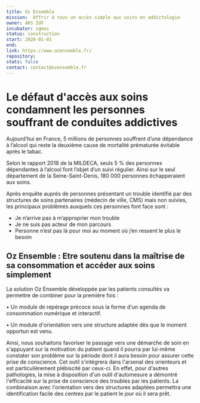 ```yaml
---
title: Oz Ensemble
mission:  Offrir à tous un accès simple aux soins en addictologie
owner: ARS IdF
incubator: sgmas
status: construction
start: 2020-01-01 
end: 
link: https://www.ozensemble.fr/
repository:
stats: false
contact: contact@ozensemble.fr
---
```


#   Le défaut d'accès aux soins condamnent les personnes souffrant de conduites addictives

Aujourd’hui en France, 5 millions de personnes souffrent d’une dépendance à l’alcool qui reste la deuxième cause de mortalité prématurée évitable après le tabac.  

Selon le rapport 2018 de la MILDECA, seuls 5 % des personnes dépendantes à l’alcool font
l’objet d’un suivi régulier. Ainsi sur le seul département de la Seine-Saint-Denis, 180 000
personnes échapperaient aux soins.

Après enquête auprès de personnes présentant un trouble identifié par des structures de soins partenaires (médecin de ville, CMS) mais non suivies, les principaux problèmes auxquels ces personnes font face sont :
- Je n’arrive pas à m’approprier mon trouble
- Je ne suis pas acteur de mon parcours
- Personne n’est pas là pour moi au moment où j’en ressent le plus le besoin

## Oz Ensemble : Etre soutenu dans la maîtrise de sa consommation et accéder aux soins simplement

La solution Oz Ensemble développée par les patients consultés va permettre de combiner pour la première fois :

• Un module de repérage précoce sous la forme d'un agenda de consommation numérique et interactif.

• Un module d'orientation vers une structure adaptée dès que le moment opportun est venu.

Ainsi, nous souhaitons favoriser le passage vers une démarche de soin en s'appuyant sur la motivation du patient quand il pourra par lui-même constater son problème sur la période dont il aura besoin pour assurer cette prise de conscience.
Cet outil s'intégrera dans l'arsenal des orienteurs et est particulièrement plébiscité par ceux-ci. En effet, pour d'autres pathologies, la mise à disposition d'un outil d'automesure a démontré l'efficacité sur la prise de conscience des troubles par les patients. La combinaison avec l'orientation vers des structures adaptées permettra une identification facile des centres par le patient le jour où il sera prêt.
